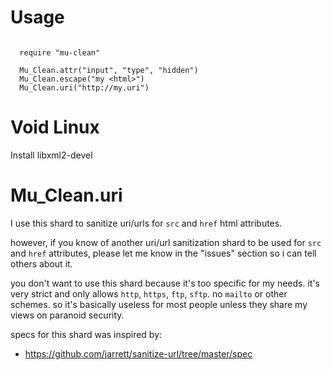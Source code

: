 

Usage
=====

```crystal

  require "mu-clean"

  Mu_Clean.attr("input", "type", "hidden")
  Mu_Clean.escape("my <html>")
  Mu_Clean.uri("http://my.uri")

```

Void Linux
==========

Install libxml2-devel


Mu\_Clean.uri
================

I use this shard to sanitize uri/urls for `src` and `href` html attributes.

however, if you know of another uri/url sanitization shard to be used for
`src` and `href` attributes, please let me know in the "issues" section
so i can tell others about it.

you don't want to use this shard because it's too specific for my needs.
it's very strict and only allows `http`, `https`, `ftp`, `sftp`.
no `mailto` or other schemes. so it's basically useless for most people
unless they share my views on paranoid security.


specs for this shard was inspired by:
  * https://github.com/jarrett/sanitize-url/tree/master/spec
